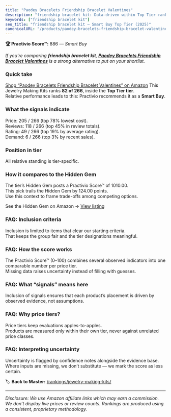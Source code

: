 ```yaml
---
title: "Paodey Bracelets Friendship Bracelet Valentines"
description: "friendship bracelet kit: Data-driven within Top Tier ranking using the Practivio Score™. Positioned by quality, value, demand, findability, momentum."
keywords: ["friendship bracelet kit"]
seo_title: "friendship bracelet kit — Smart Buy Top Tier (2025)"
canonicalURL: "/products/paodey-bracelets-friendship-bracelet-valentines-B0CFFCCWSL/"
---
```


**🏆 Practivio Score™:** 886 — _Smart Buy_


*If you're comparing **friendship bracelet kit**, **[Paodey Bracelets Friendship Bracelet Valentines](https://www.amazon.com/dp/B0CFFCCWSL?tag=practivio-20)** is a strong alternative to put on your shortlist.*
### Quick take
[Shop “Paodey Bracelets Friendship Bracelet Valentines” on Amazon](https://www.amazon.com/dp/B0CFFCCWSL?tag=practivio-20)
This Jewelry Making Kits ranks **82 of 266**, inside the **Top Tier tier**.  
Relative performance leads to this: Practivio recommends it as a **Smart Buy**.

### What the signals indicate
Price: 205 / 266 (top 78% lowest cost).  
Reviews: 118 / 266 (top 45% in review totals).  
Rating: 49 / 266 (top 19% by average rating).  
Demand: 6 / 266 (top 3% by recent sales).

### Position in tier
All relative standing is tier-specific.

### How it compares to the Hidden Gem
The tier’s Hidden Gem posts a Practivio Score™ of 1010.00.  
This pick trails the Hidden Gem by 124.00 points.  
Use this context to frame trade-offs among competing options.  

See the Hidden Gem on Amazon → [View listing](https://www.amazon.com/dp/B00BOZ79UO?tag=practivio-20)

### FAQ: Inclusion criteria
Inclusion is limited to items that clear our starting criteria.  
That keeps the group fair and the tier designations meaningful.

### FAQ: How the score works
The Practivio Score™ (0–100) combines several observed indicators into one comparable number per price tier.  
Missing data raises uncertainty instead of filling with guesses.

### FAQ: What “signals” means here
Inclusion of signals ensures that each product’s placement is driven by observed evidence, not assumptions.

### FAQ: Why price tiers?
Price tiers keep evaluations apples-to-apples.  
Products are measured only within their own tier, never against unrelated price classes.

### FAQ: Interpreting uncertainty
Uncertainty is flagged by confidence notes alongside the evidence base.  
Where inputs are missing, we don’t substitute — we mark the score as less certain.


🏷️ **Back to Master:** [/rankings/jewelry-making-kits/](/rankings/jewelry-making-kits/)

---
_Disclosure: We use Amazon affiliate links which may earn a commission. We don’t display live prices or review counts. Rankings are produced using a consistent, proprietary methodology._
